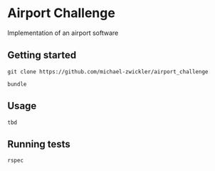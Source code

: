 # Airport Challenge

Implementation of an airport software

## Getting started

`git clone https://github.com/michael-zwickler/airport_challenge`

`bundle`

## Usage

`tbd`

## Running tests

`rspec`